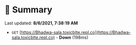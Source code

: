 # 📖 Summary
Last updated: **8/6/2021, 7:38:19 AM**

- `GET` [https://Bhadwa-sala.toxicblte.repl.co](https://Bhadwa-sala.toxicblte.repl.co) - **Down** (198ms)
